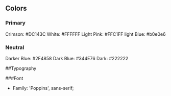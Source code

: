 ## Colors

### Primary
Crimson: #DC143C
White: #FFFFFF
Light Pink: #FFC1FF
light Blue: #b0e0e6

### Neutral
Darker Blue: #2F4858
Dark Blue: #344E76
Dark: #222222

##Typography

###Font

- Family: 'Poppins', sans-serif;